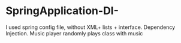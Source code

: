 # SpringApplication-DI-
I used spring config file, without XML+ lists + interface. Dependency Injection.
Music player randomly plays class with music

